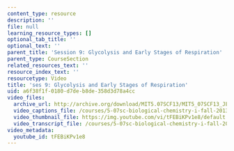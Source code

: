 ```yaml
---
content_type: resource
description: ''
file: null
learning_resource_types: []
optional_tab_title: ''
optional_text: ''
parent_title: 'Session 9: Glycolysis and Early Stages of Respiration'
parent_type: CourseSection
related_resources_text: ''
resource_index_text: ''
resourcetype: Video
title: 'ses 9: Glycolysis and Early Stages of Respiration'
uid: a6f38f1f-0180-d7de-b8de-358d3d78a4cc
video_files:
  archive_url: http://archive.org/download/MIT5.07SCF13/MIT5_07SCF13_JE-Ses09_300k.mp4
  video_captions_file: /courses/5-07sc-biological-chemistry-i-fall-2013/3a9dcbd572dd5820867260a4a90cd270_tFEBiKPv1e8.vtt
  video_thumbnail_file: https://img.youtube.com/vi/tFEBiKPv1e8/default.jpg
  video_transcript_file: /courses/5-07sc-biological-chemistry-i-fall-2013/9ab185408ade3eae68e6eb372514552b_tFEBiKPv1e8.pdf
video_metadata:
  youtube_id: tFEBiKPv1e8
---
```

